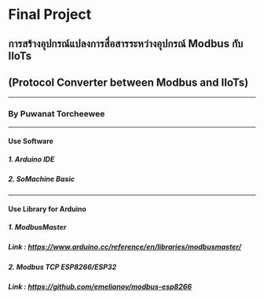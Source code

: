 # Final Project
## การสร้างอุปกรณ์แปลงการสื่อสารระหว่างอุปกรณ์ Modbus กับ IIoTs 
## (Protocol Converter between Modbus and IIoTs)

****
### By Puwanat Torcheewee
 
****
#### Use Software
##### 1. Arduino IDE
##### 2. SoMachine Basic

****
#### Use Library for Arduino
##### 1. ModbusMaster
##### Link : https://www.arduino.cc/reference/en/libraries/modbusmaster/
##### 2. Modbus TCP ESP8266/ESP32
##### Link : https://github.com/emelianov/modbus-esp8266
